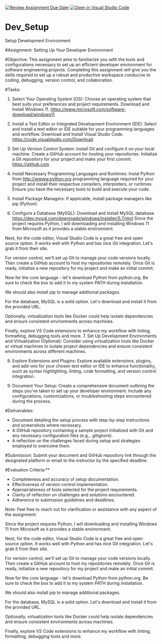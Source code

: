 [![Review Assignment Due Date](https://classroom.github.com/assets/deadline-readme-button-22041afd0340ce965d47ae6ef1cefeee28c7c493a6346c4f15d667ab976d596c.svg)](https://classroom.github.com/a/vbnbTt5m)
[![Open in Visual Studio Code](https://classroom.github.com/assets/open-in-vscode-2e0aaae1b6195c2367325f4f02e2d04e9abb55f0b24a779b69b11b9e10269abc.svg)](https://classroom.github.com/online_ide?assignment_repo_id=15282009&assignment_repo_type=AssignmentRepo)
# Dev_Setup
Setup Development Environment

#Assignment: Setting Up Your Developer Environment

#Objective:
This assignment aims to familiarize you with the tools and configurations necessary to set up an efficient developer environment for software engineering projects. Completing this assignment will give you the skills required to set up a robust and productive workspace conducive to coding, debugging, version control, and collaboration.

#Tasks:

1. Select Your Operating System (OS):
   Choose an operating system that best suits your preferences and project requirements. Download and Install Windows 11. https://www.microsoft.com/software-download/windows11

2. Install a Text Editor or Integrated Development Environment (IDE):
   Select and install a text editor or IDE suitable for your programming languages and workflow. Download and Install Visual Studio Code. https://code.visualstudio.com/Download
3. Set Up Version Control System:
   Install Git and configure it on your local machine. Create a GitHub account for hosting your repositories. Initialize a Git repository for your project and make your first commit. https://github.com

4. Install Necessary Programming Languages and Runtimes:
  Instal Python from http://wwww.python.org programming language required for your project and install their respective compilers, interpreters, or runtimes. Ensure you have the necessary tools to build and execute your code.

5. Install Package Managers:
   If applicable, install package managers like pip (Python).

6. Configure a Database (MySQL):
   Download and install MySQL database. https://dev.mysql.com/downloads/windows/installer/5.7.html
Since the project requires Python, I will downloading and installing Windows 11 from Microsoft as it provides a stable environment.

Next, for the code editor, Visual Studio Code is a great free and open source option. It works well with Python and has nice Git integration. Let's grab it from their site.

For version control, we'll set up Git to manage your code versions locally. Then create a GitHub account to host my repositories remotely. Once Git is ready, initialize a new repository for my project and make an initial commit.

Now for the core language - let's download Python from python.org. Be sure to check the box to add it to my system PATH during installation.

We should also install pip to manage additional packages.

For the database, MySQL is a solid option. Let's download and install it from the provided URL.

Optionally, virtualization tools like Docker could help isolate dependencies and ensure consistent environments across machines.

Finally, explore VS Code extensions to enhance my workflow with linting, formatting, debugging tools and more.
7. Set Up Development Environments and Virtualization (Optional):
   Consider using virtualization tools like Docker or virtual machines to isolate project dependencies and ensure consistent environments across different machines.

8. Explore Extensions and Plugins:
   Explore available extensions, plugins, and add-ons for your chosen text editor or IDE to enhance functionality, such as syntax highlighting, linting, code formatting, and version control integration.

9. Document Your Setup:
    Create a comprehensive document outlining the steps you've taken to set up your developer environment. Include any configurations, customizations, or troubleshooting steps encountered during the process. 

#Deliverables:
- Document detailing the setup process with step-by-step instructions and screenshots where necessary.
- A GitHub repository containing a sample project initialized with Git and any necessary configuration files (e.g., .gitignore).
- A reflection on the challenges faced during setup and strategies employed to overcome them.

#Submission:
Submit your document and GitHub repository link through the designated platform or email to the instructor by the specified deadline.

#Evaluation Criteria:**
- Completeness and accuracy of setup documentation.
- Effectiveness of version control implementation.
- Appropriateness of tools selected for the project requirements.
- Clarity of reflection on challenges and solutions encountered.
- Adherence to submission guidelines and deadlines.

Note: Feel free to reach out for clarification or assistance with any aspect of the assignment.




Since the project requires Python, I will downloading and installing Windows 11 from Microsoft as it provides a stable environment.

Next, for the code editor, Visual Studio Code is a great free and open source option. It works well with Python and has nice Git integration. Let's grab it from their site.

For version control, we'll set up Git to manage your code versions locally. Then create a GitHub account to host my repositories remotely. Once Git is ready, initialize a new repository for my project and make an initial commit.

Now for the core language - let's download Python from python.org. Be sure to check the box to add it to my system PATH during installation.

We should also install pip to manage additional packages.

For the database, MySQL is a solid option. Let's download and install it from the provided URL.

Optionally, virtualization tools like Docker could help isolate dependencies and ensure consistent environments across machines.

Finally, explore VS Code extensions to enhance my workflow with linting, formatting, debugging tools and more.